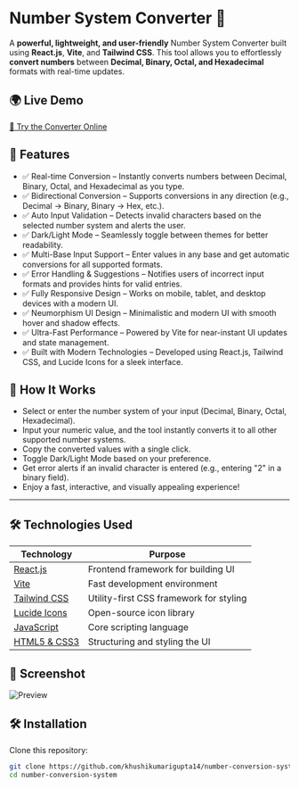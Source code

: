 # Number System Converter 🔢
A **powerful, lightweight, and user-friendly** Number System Converter built using **React.js**, **Vite**, and **Tailwind CSS**. This tool allows you to effortlessly **convert numbers** between **Decimal, Binary, Octal, and Hexadecimal** formats with real-time updates.  
## 🌍 Live Demo
 [🔗 Try the Converter Online ](https://numbersystem-convertor.netlify.app/)
 
## 🚀 Features
- ✅ Real-time Conversion – Instantly converts numbers between Decimal, Binary, Octal, and Hexadecimal as you type.
- ✅ Bidirectional Conversion – Supports conversions in any direction (e.g., Decimal → Binary, Binary → Hex, etc.).
- ✅ Auto Input Validation – Detects invalid characters based on the selected number system and alerts the user.
- ✅ Dark/Light Mode – Seamlessly toggle between themes for better readability.
- ✅ Multi-Base Input Support – Enter values in any base and get automatic conversions for all supported formats.
- ✅ Error Handling & Suggestions – Notifies users of incorrect input formats and provides hints for valid entries.
- ✅ Fully Responsive Design – Works on mobile, tablet, and desktop devices with a modern UI.
- ✅ Neumorphism UI Design – Minimalistic and modern UI with smooth hover and shadow effects.
- ✅ Ultra-Fast Performance – Powered by Vite for near-instant UI updates and state management.
- ✅ Built with Modern Technologies – Developed using React.js, Tailwind CSS, and Lucide Icons for a sleek interface.

## 🎯 How It Works
- Select or enter the number system of your input (Decimal, Binary, Octal, Hexadecimal).
-  Input your numeric value, and the tool instantly converts it to all other supported number systems.
-  Copy the converted values with a single click.
-  Toggle Dark/Light Mode based on your preference.
-  Get error alerts if an invalid character is entered (e.g., entering "2" in a binary field).
-  Enjoy a fast, interactive, and visually appealing experience!
---

## 🛠️ Technologies Used

| **Technology** | **Purpose** |
|---------------|------------|
| [React.js](https://reactjs.org/) | Frontend framework for building UI |
| [Vite](https://vitejs.dev/) | Fast development environment |
| [Tailwind CSS](https://tailwindcss.com/) | Utility-first CSS framework for styling |
| [Lucide Icons](https://lucide.dev/) | Open-source icon library |
| [JavaScript](https://developer.mozilla.org/en-US/docs/Web/JavaScript) | Core scripting language |
| [HTML5 & CSS3](https://developer.mozilla.org/en-US/docs/Web) | Structuring and styling the UI |
## 📸 Screenshot
![Preview](https://numbersystem-convertor.netlify.app//preview.png)

## 🛠️ Installation
Clone this repository:
```sh
git clone https://github.com/khushikumarigupta14/number-conversion-system
cd number-conversion-system
